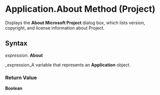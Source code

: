 
# Application.About Method (Project)

Displays the  **About Microsoft Project** dialog box, which lists version, copyright, and license information about Project.


## Syntax

 _expression_. **About**

 _expression_A variable that represents an  **Application** object.


### Return Value

 **Boolean**

